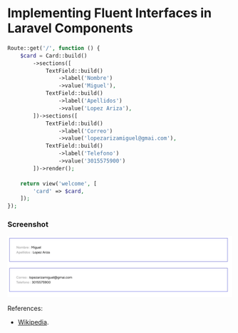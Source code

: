 # Implementing Fluent Interfaces in Laravel Components

```php
Route::get('/', function () {
    $card = Card::build()
        ->sections([
            TextField::build()
                ->label('Nombre')
                ->value('Miguel'),
            TextField::build()
                ->label('Apellidos')
                ->value('Lopez Ariza'),
        ])->sections([
            TextField::build()
                ->label('Correo')
                ->value('lopezarizamiguel@gmai.com'),
            TextField::build()
                ->label('Telefono')
                ->value('3015575900')
        ])->render();

    return view('welcome', [
        'card' => $card,
    ]);
});
```

### Screenshot

![Rendering](public/rendering.jpeg)

References:
- [Wikipedia](https://es.wikipedia.org/wiki/Interfaz_fluida).


